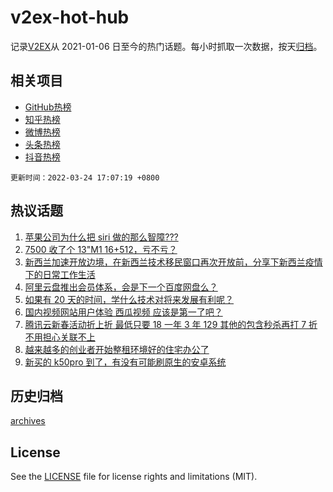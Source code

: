 # v2ex-hot-hub

 记录[V2EX](https://www.v2ex.com/)从 2021-01-06 日至今的热门话题。每小时抓取一次数据，按天[归档](archives)。
 
 ## 相关项目

- [GitHub热榜](https://github.com/snaildev/github-hot-hub)
- [知乎热榜](https://github.com/snaildev/zhihu-hot-hub)
- [微博热榜](https://github.com/snaildev/weibo-hot-hub)
- [头条热榜](https://github.com/snaildev/toutiao-hot-hub)
- [抖音热榜](https://github.com/snaildev/douyin-hot-hub)


 `更新时间：2022-03-24 17:07:19 +0800`

## 热议话题

1. [苹果公司为什么把 siri 做的那么智障???](https://www.v2ex.com/t/842471)
1. [7500 收了个 13"M1 16+512，亏不亏？](https://www.v2ex.com/t/842509)
1. [新西兰加速开放边境，在新西兰技术移民窗口再次开放前，分享下新西兰疫情下的日常工作生活](https://www.v2ex.com/t/842543)
1. [阿里云盘推出会员体系，会是下一个百度网盘么？](https://www.v2ex.com/t/842520)
1. [如果有 20 天的时间，学什么技术对将来发展有利呢？](https://www.v2ex.com/t/842460)
1. [国内视频网站用户体验 西瓜视频 应该是第一了吧？](https://www.v2ex.com/t/842528)
1. [腾讯云新春活动折上折 最低只要 18 一年 3 年 129 其他的包含秒杀再打 7 折 不用担心关联不上](https://www.v2ex.com/t/842601)
1. [越来越多的创业者开始整租环境好的住宅办公了](https://www.v2ex.com/t/842596)
1. [新买的 k50pro 到了，有没有可能刷原生的安卓系统](https://www.v2ex.com/t/842412)

## 历史归档

[archives](archives)

## License

See the [LICENSE](LICENSE) file for license rights and limitations (MIT).
